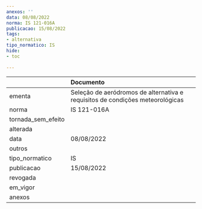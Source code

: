 ```yaml
---
anexos: ''
data: 08/08/2022
norma: IS 121-016A
publicacao: 15/08/2022
tags:
- alternativa
tipo_normatico: IS
hide: 
- toc 
 
---
```


|                    | Documento                                                                     |
|:-------------------|:------------------------------------------------------------------------------|
| ementa             | Seleção de aeródromos de alternativa e requisitos de condições meteorológicas |
| norma              | IS 121-016A                                                                   |
| tornada_sem_efeito |                                                                               |
| alterada           |                                                                               |
| data               | 08/08/2022                                                                    |
| outros             |                                                                               |
| tipo_normatico     | IS                                                                            |
| publicacao         | 15/08/2022                                                                    |
| revogada           |                                                                               |
| em_vigor           |                                                                               |
| anexos             |                                                                               |